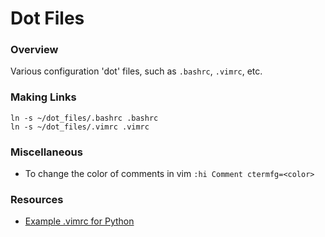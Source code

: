 # Dot Files
### Overview
Various configuration 'dot' files, such as `.bashrc`, `.vimrc`, etc.

### Making Links
`ln -s ~/dot_files/.bashrc .bashrc`<br>
`ln -s ~/dot_files/.vimrc .vimrc`

### Miscellaneous
 * To change the color of comments in vim `:hi Comment ctermfg=<color>`

### Resources
 * [Example .vimrc for Python](https://stackoverflow.com/questions/65076/how-do-i-set-up-vim-autoindentation-properly-for-editing-python-files)
